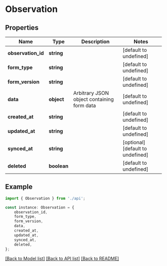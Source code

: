 # Observation


## Properties

Name | Type | Description | Notes
------------ | ------------- | ------------- | -------------
**observation_id** | **string** |  | [default to undefined]
**form_type** | **string** |  | [default to undefined]
**form_version** | **string** |  | [default to undefined]
**data** | **object** | Arbitrary JSON object containing form data | [default to undefined]
**created_at** | **string** |  | [default to undefined]
**updated_at** | **string** |  | [default to undefined]
**synced_at** | **string** |  | [optional] [default to undefined]
**deleted** | **boolean** |  | [default to undefined]

## Example

```typescript
import { Observation } from './api';

const instance: Observation = {
    observation_id,
    form_type,
    form_version,
    data,
    created_at,
    updated_at,
    synced_at,
    deleted,
};
```

[[Back to Model list]](../README.md#documentation-for-models) [[Back to API list]](../README.md#documentation-for-api-endpoints) [[Back to README]](../README.md)
